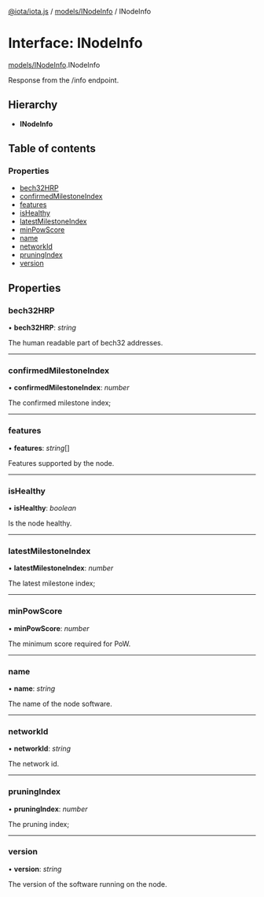 [@iota/iota.js](../README.md) / [models/INodeInfo](../modules/models_inodeinfo.md) / INodeInfo

# Interface: INodeInfo

[models/INodeInfo](../modules/models_inodeinfo.md).INodeInfo

Response from the /info endpoint.

## Hierarchy

* **INodeInfo**

## Table of contents

### Properties

- [bech32HRP](models_inodeinfo.inodeinfo.md#bech32hrp)
- [confirmedMilestoneIndex](models_inodeinfo.inodeinfo.md#confirmedmilestoneindex)
- [features](models_inodeinfo.inodeinfo.md#features)
- [isHealthy](models_inodeinfo.inodeinfo.md#ishealthy)
- [latestMilestoneIndex](models_inodeinfo.inodeinfo.md#latestmilestoneindex)
- [minPowScore](models_inodeinfo.inodeinfo.md#minpowscore)
- [name](models_inodeinfo.inodeinfo.md#name)
- [networkId](models_inodeinfo.inodeinfo.md#networkid)
- [pruningIndex](models_inodeinfo.inodeinfo.md#pruningindex)
- [version](models_inodeinfo.inodeinfo.md#version)

## Properties

### bech32HRP

• **bech32HRP**: *string*

The human readable part of bech32 addresses.

___

### confirmedMilestoneIndex

• **confirmedMilestoneIndex**: *number*

The confirmed milestone index;

___

### features

• **features**: *string*[]

Features supported by the node.

___

### isHealthy

• **isHealthy**: *boolean*

Is the node healthy.

___

### latestMilestoneIndex

• **latestMilestoneIndex**: *number*

The latest milestone index;

___

### minPowScore

• **minPowScore**: *number*

The minimum score required for PoW.

___

### name

• **name**: *string*

The name of the node software.

___

### networkId

• **networkId**: *string*

The network id.

___

### pruningIndex

• **pruningIndex**: *number*

The pruning index;

___

### version

• **version**: *string*

The version of the software running on the node.
